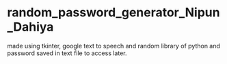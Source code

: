 # random_password_generator_Nipun_Dahiya
made using tkinter, google text to speech and random library of python and password saved in text file to access later.
